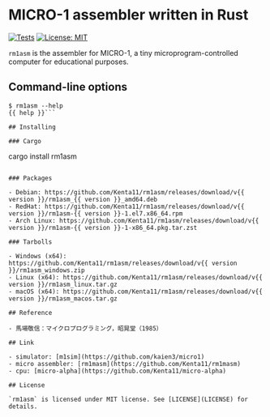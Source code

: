 # MICRO-1 assembler written in Rust

[![Tests](https://github.com/Kenta11/rm1asm/actions/workflows/main.yml/badge.svg)](https://github.com/Kenta11/rm1asm/actions/workflows/main.yml)
[![License: MIT](https://img.shields.io/badge/License-MIT-blue.svg)](https://opensource.org/licenses/MIT)

`rm1asm` is the assembler for MICRO-1, a tiny microprogram-controlled computer for educational purposes.

## Command-line options

```
$ rm1asm --help
{{ help }}```

## Installing

### Cargo

```
cargo install rm1asm
```

### Packages

- Debian: https://github.com/Kenta11/rm1asm/releases/download/v{{ version }}/rm1asm_{{ version }}_amd64.deb
- RedHat: https://github.com/Kenta11/rm1asm/releases/download/v{{ version }}/rm1asm-{{ version }}-1.el7.x86_64.rpm
- Arch Linux: https://github.com/Kenta11/rm1asm/releases/download/v{{ version }}/rm1asm-{{ version }}-1-x86_64.pkg.tar.zst

### Tarbolls

- Windows (x64): https://github.com/Kenta11/rm1asm/releases/download/v{{ version }}/rm1asm_windows.zip
- Linux (x64): https://github.com/Kenta11/rm1asm/releases/download/v{{ version }}/rm1asm_linux.tar.gz
- macOS (x64): https://github.com/Kenta11/rm1asm/releases/download/v{{ version }}/rm1asm_macos.tar.gz

## Reference

- 馬場敬信：マイクロプログラミング，昭晃堂（1985）

## Link

- simulator: [m1sim](https://github.com/kaien3/micro1)
- micro assembler: [rm1masm](https://github.com/Kenta11/rm1masm)
- cpu: [micro-alpha](https://github.com/Kenta11/micro-alpha)

## License

`rm1asm` is licensed under MIT license. See [LICENSE](LICENSE) for details.
